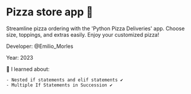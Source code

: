 # Pizza store app 👀

Streamline pizza ordering with the 'Python Pizza Deliveries' app. 
Choose size, toppings, and extras easily. 
Enjoy your customized pizza!

Developer: @Emilio_Morles

Year: 2023

🔸 I learned about:

    - Nested if statements and elif statements ✔️
    - Multiple If Statements in Succession ✔️

